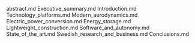 abstract.md
Executive_summary.md
Introduction.md
Technology_platforms.md
Modern_aerodynamics.md
Electric_power_conversion.md
Energy_storage.md
Lightweight_construction.md
Software_and_autonomy.md
State_of_the_art.md
Swedish_research_and_business.md
Conclusions.md